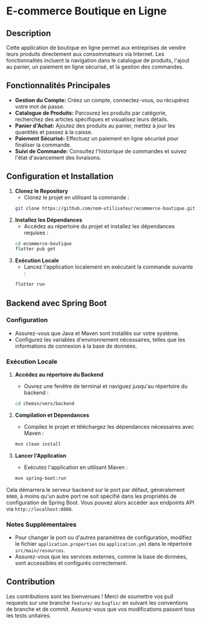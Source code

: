 # E-commerce Boutique en Ligne

## Description
Cette application de boutique en ligne permet aux entreprises de vendre leurs produits directement aux consommateurs via Internet. Les fonctionnalités incluent la navigation dans le catalogue de produits, l'ajout au panier, un paiement en ligne sécurisé, et la gestion des commandes.

## Fonctionnalités Principales
- **Gestion du Compte:** Créez un compte, connectez-vous, ou récupérez votre mot de passe.
- **Catalogue de Produits:** Parcourez les produits par catégorie, recherchez des articles spécifiques et visualisez leurs détails.
- **Panier d'Achat:** Ajoutez des produits au panier, mettez à jour les quantités et passez à la caisse.
- **Paiement Sécurisé:** Effectuez un paiement en ligne sécurisé pour finaliser la commande.
- **Suivi de Commande:** Consultez l'historique de commandes et suivez l'état d'avancement des livraisons.

## Configuration et Installation
1. **Clonez le Repository**
    - Clonez le projet en utilisant la commande :
    ```bash
    git clone https://github.com/nom-utilisateur/ecommerce-boutique.git
    ```
2. **Installez les Dépendances**
    - Accédez au répertoire du projet et installez les dépendances requises :
    ```bash
    cd ecommerce-boutique
    flutter pub get
    ```
3. **Exécution Locale**
    - Lancez l'application localement en exécutant la commande suivante :
    ```bash
    flutter run
    ```

## Backend avec Spring Boot

### Configuration
- Assurez-vous que Java et Maven sont installés sur votre système.
- Configurez les variables d'environnement nécessaires, telles que les informations de connexion à la base de données.

### Exécution Locale
1. **Accédez au répertoire du Backend**
    - Ouvrez une fenêtre de terminal et naviguez jusqu'au répertoire du backend :
    ```bash
    cd chemin/vers/backend
    ```

2. **Compilation et Dépendances**
    - Compilez le projet et téléchargez les dépendances nécessaires avec Maven :
    ```bash
    mvn clean install
    ```

3. **Lancer l'Application**
    - Exécutez l'application en utilisant Maven :
    ```bash
    mvn spring-boot:run
    ```

Cela démarrera le serveur backend sur le port par défaut, généralement `8080`, à moins qu'un autre port ne soit spécifié dans les propriétés de configuration de Spring Boot. Vous pouvez alors accéder aux endpoints API via `http://localhost:8080`.

### Notes Supplémentaires
- Pour changer le port ou d'autres paramètres de configuration, modifiez le fichier `application.properties` ou `application.yml` dans le répertoire `src/main/resources`.
- Assurez-vous que les services externes, comme la base de données, sont accessibles et configurés correctement.

## Contribution
Les contributions sont les bienvenues ! Merci de soumettre vos pull requests sur une branche `feature/` ou `bugfix/` en suivant les conventions de branche et de commit. Assurez-vous que vos modifications passent tous les tests unitaires.

